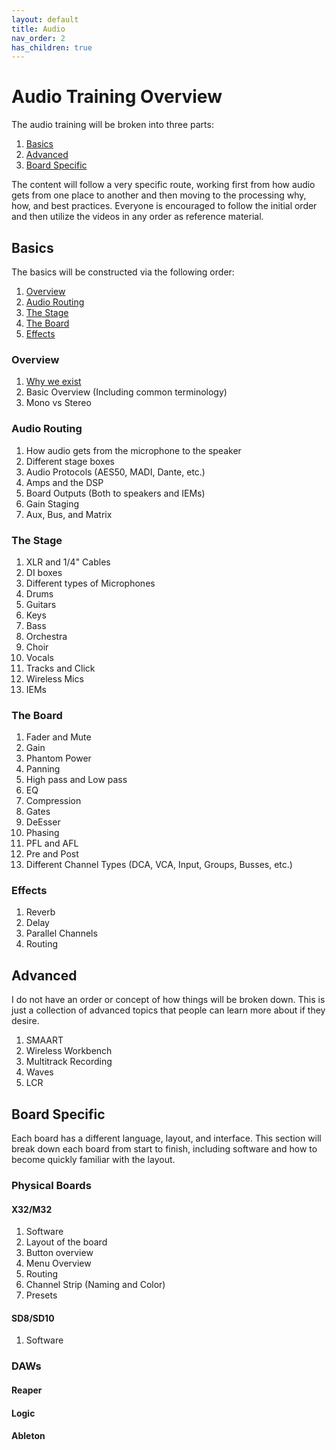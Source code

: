 ```yaml
---
layout: default
title: Audio
nav_order: 2
has_children: true
---
```


# Audio Training Overview

The audio training will be broken into three parts:

 1. [Basics](#Basics)
 2. [Advanced](#Advanced)
 3. [Board Specific](#Board-Specific)

The content will follow a very specific route, working first from how audio gets from one place to another and then moving to the processing why, how, and best practices. Everyone is encouraged to follow the initial order and then utilize the videos in any order as reference material.

## Basics

The basics will be constructed via the following order:

1. [Overview](#Overview)
2. [Audio Routing](#Audio-Routing)
3. [The Stage](#The-Stage)
4. [The Board](#The-Board)
5. [Effects](#Effects)

### Overview
  
1. [Why we exist](./Basics/Why-We-Exist.md)
2. Basic Overview (Including common terminology)
3. Mono vs Stereo

### Audio Routing
  
1. How audio gets from the microphone to the speaker
2. Different stage boxes
3. Audio Protocols (AES50, MADI, Dante, etc.)
4. Amps and the DSP
5. Board Outputs (Both to speakers and IEMs)
6. Gain Staging
7. Aux, Bus, and Matrix

### The Stage
  
1. XLR and 1/4" Cables
2. DI boxes
3. Different types of Microphones
4. Drums
5. Guitars
6. Keys
7. Bass
8. Orchestra
9. Choir
10. Vocals
11. Tracks and Click
12. Wireless Mics
13. IEMs

### The Board
  
1. Fader and Mute
2. Gain
3. Phantom Power
4. Panning
5. High pass and Low pass
6. EQ
7. Compression
8. Gates
9. DeEsser
10. Phasing
11. PFL and AFL
12. Pre and Post
13. Different Channel Types (DCA, VCA, Input, Groups, Busses, etc.)

### Effects
  
1. Reverb
2. Delay
3. Parallel Channels
4. Routing

## Advanced

I do not have an order or concept of how things will be broken down. This is just a collection of advanced topics that people can learn more about if they desire.

1. SMAART
2. Wireless Workbench
3. Multitrack Recording
4. Waves
5. LCR

## Board Specific

Each board has a different language, layout, and interface. This section will break down each board from start to finish, including software and how to become quickly familiar with the layout.

### Physical Boards

#### X32/M32

1. Software
2. Layout of the board
3. Button overview
4. Menu Overview
5. Routing
6. Channel Strip (Naming and Color)
7. Presets

#### SD8/SD10

1. Software

### DAWs

#### Reaper

#### Logic

#### Ableton
